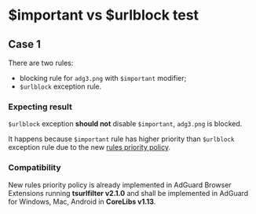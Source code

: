 # $important vs $urlblock test

## Case 1

There are two rules:
- blocking rule for `adg3.png` with `$important` modifier;
- `$urlblock` exception rule.

### Expecting result

`$urlblock` exception **should not** disable `$important`, `adg3.png` is blocked.

It happens because `$important` rule has higher priority than `$urlblock` exception rule
due to the new [rules priority policy][kb-rule-priorities].

### Compatibility

New rules priority policy is already implemented in AdGuard Browser Extensions running **tsurlfilter v2.1.0**
and shall be implemented in AdGuard for Windows, Mac, Android in **CoreLibs v1.13**.


[kb-rule-priorities]: https://adguard.com/kb/general/ad-filtering/create-own-filters/#rule-priorities
